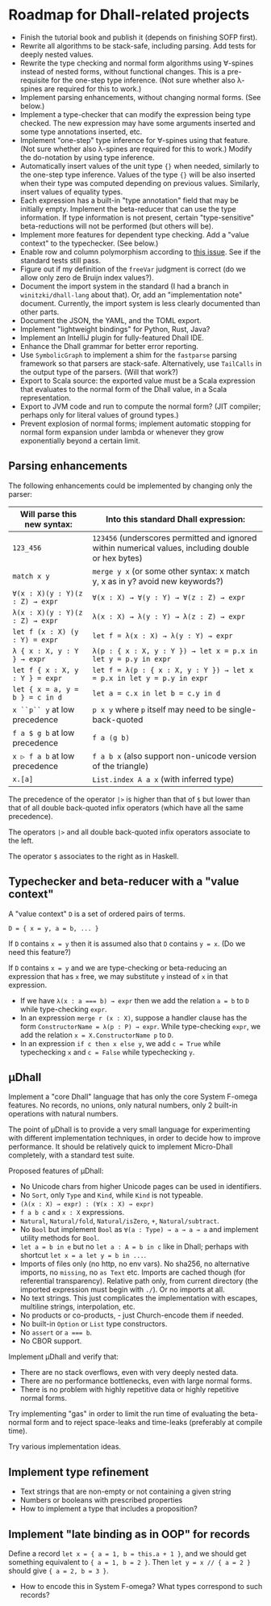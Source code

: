 # Roadmap for Dhall-related projects

- Finish the tutorial book and publish it (depends on finishing SOFP first).
- Rewrite all algorithms to be stack-safe, including parsing. Add tests for deeply nested values.
- Rewrite the type checking and normal form algorithms using ∀-spines instead of nested forms, without functional changes. This is a pre-requisite for the one-step type inference. (Not sure whether also λ-spines are required for this to work.)
- Implement parsing enhancements, without changing normal forms. (See below.)
- Implement a type-checker that can modify the expression being type checked. The new expression may have some arguments inserted and some type annotations inserted, etc.
- Implement "one-step" type inference for ∀-spines using that feature. (Not sure whether also λ-spines are required for this to work.) Modify the do-notation by using type inference.
- Automatically insert values of the unit type `{}` when needed, similarly to the one-step type inference. Values of the type `{}` will be also inserted when their type was computed depending on previous values. Similarly, insert values of equality types.
- Each expression has a built-in "type annotation" field that may be initially empty. Implement the beta-reducer that can use the type information. If type information is not present, certain "type-sensitive" beta-reductions will not be performed (but others will be).
- Implement more features for dependent type checking. Add a "value context" to the typechecker. (See below.)
- Enable row and column polymorphism according to [this issue](https://github.com/dhall-lang/dhall-lang/issues/1381). See if the standard tests still pass.
- Figure out if my definition of the `freeVar` judgment is correct (do we allow only zero de Bruijn index values?).
- Document the import system in the standard (I had a branch in `winitzki/dhall-lang` about that). Or, add an "implementation note" document. Currently, the import system is less clearly documented than other parts.
- Document the JSON, the YAML, and the TOML export.
- Implement "lightweight bindings" for Python, Rust, Java?
- Implement an IntelliJ plugin for fully-featured Dhall IDE.
- Enhance the Dhall grammar for better error reporting.
- Use `SymbolicGraph` to implement a shim for the `fastparse` parsing framework so that parsers are stack-safe. Alternatively, use `TailCalls` in the output type of the parsers. (Will that work?)
- Export to Scala source: the exported value must be a Scala expression that evaluates to the normal form of the Dhall value, in a Scala representation.
- Export to JVM code and run to compute the normal form? (JIT compiler; perhaps only for literal values of ground types.)
- Prevent explosion of normal forms; implement automatic stopping for normal form expansion under lambda or whenever they grow exponentially beyond a certain limit.

## Parsing enhancements

The following enhancements could be implemented by changing only the parser:

| Will parse this new syntax:     | Into this standard Dhall expression:                                                                |
|---------------------------------|-----------------------------------------------------------------------------------------------------|
| `123_456`                       | `123456` (underscores permitted and ignored within numerical values, including double or hex bytes) |
| `match x y`                     | `merge y x`  (or some other syntax: x match y, x as in y? avoid new keywords?)                      |
| `∀(x : X)(y : Y)(z : Z) → expr` | `∀(x : X) → ∀(y : Y) → ∀(z : Z) → expr`                                                             |
| `λ(x : X)(y : Y)(z : Z) → expr` | `λ(x : X) → λ(y : Y) → λ(z : Z) → expr`                                                             |
| `let f (x : X) (y : Y) = expr`  | `let f = λ(x : X) → λ(y : Y) → expr`                                                                |
| `λ { x : X, y : Y } → expr`     | `λ(p : { x : X, y : Y }) → let x = p.x in let y = p.y in expr`                                      |
| `let f { x : X, y : Y } = expr` | `let f = λ(p : { x : X, y : Y }) → let x = p.x in let y = p.y in expr`                              |
| `let { x = a, y = b } = c in d` | `let a = c.x in let b = c.y in d`                                                                   |
| `x ``p`` y`  at low precedence  | `p x y`  where `p` itself may need to be single-back-quoted                                         |
| `f a $ g b`  at low precedence  | `f a (g b)`                                                                                         |
| `x ▷ f a b`  at low precedence  | `f a b x`  (also support non-unicode version of the triangle)                                       |
| `x.[a]`                         | `List.index A a x`    (with inferred type)                                                          |

The precedence of the operator `|>`
is higher than that of `$` but lower than that of all double back-quoted infix operators (which have all the same precedence).

The operators `|>` and all double back-quoted infix operators associate to the left.

The operator `$` associates to the right as in Haskell.

## Typechecker and beta-reducer with a "value context"

A "value context" `D` is a set of ordered pairs of terms.

`D = { x = y, a = b, ... }`

If `D` contains `x = y` then it is assumed also that `D` contains `y = x`. (Do we need this feature?)

If `D` contains `x = y` and we are type-checking or beta-reducing an expression that has `x` free, we may substitute `y` instead of `x` in that expression.

- If we have `λ(x : a === b) → expr` then we add the relation `a = b` to `D` while type-checking `expr`.
- In an expression `merge r (x : X)`, suppose a handler clause has the form `ConstructorName = λ(p : P) → expr`. While type-checking `expr`, we add the relation `x = X.ConstructorName p` to `D`.
- In an expression `if c then x else y`, we add `c = True` while typechecking `x` and `c = False` while typechecking `y`.

## µDhall

Implement a "core Dhall" language that has only the core System F-omega features. No records, no unions, only natural numbers, only 2 built-in operations with natural numbers.

The point of µDhall is to provide a very small language for experimenting with different implementation techniques, in order to decide how to improve performance.
It should be relatively quick to implement Micro-Dhall completely, with a standard test suite.

Proposed features of µDhall:

- No Unicode chars from higher Unicode pages can be used in identifiers.
- No `Sort`, only `Type` and `Kind`, while `Kind` is not typeable.
- `(λ(x : X) → expr) : (∀(x : X) → expr)`
- `f a b c` and `x : X` expressions.
- `Natural`, `Natural/fold`, `Natural/isZero`, `+`, `Natural/subtract`.
- No `Bool` but implement `Bool` as `∀(a : Type) → a → a → a` and implement utility methods for `Bool`.
- `let a = b in e` but no `let a : A = b in c` like in Dhall; perhaps with shortcut `let x = a let y = b in ...`.
- Imports of files only (no http, no env vars). No sha256, no alternative imports, no `missing`, no `as Text` etc. Imports are cached though (for referential transparency). Relative path only, from current directory (the imported expression must begin with `./`). Or no imports at all.
- No text strings. This just complicates the implementation with escapes, multiline strings, interpolation, etc.
- No products or co-products, - just Church-encode them if needed.
- No built-in `Option` or `List` type constructors.
- No `assert` or `a === b`.
- No CBOR support.

Implement µDhall and verify that:
- There are no stack overflows, even with very deeply nested data.
- There are no performance bottlenecks, even with large normal forms.
- There is no problem with highly repetitive data or highly repetitive normal forms.

Try implementing "gas" in order to limit the run time of evaluating the beta-normal form and to reject space-leaks and time-leaks (preferably at compile time).

Try various implementation ideas.

## Implement type refinement

- Text strings that are non-empty or not containing a given string
- Numbers or booleans with prescribed properties
- How to implement a type that includes a proposition?

## Implement "late binding as in OOP" for records

Define a record `let x = { a = 1, b = this.a + 1 }`, and we should get something equivalent to `{ a = 1, b = 2 }`.
Then `let y = x // { a = 2 }` should give `{ a = 2, b = 3 }`.

- How to encode this in System F-omega? What types correspond to such records?
